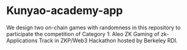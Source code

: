 # Kunyao-academy-app
We design two on-chain games with randomness in this repository to participate the competition of Category 1: Aleo ZK Gaming of zk-Applications Track in ZKP/Web3 Hackathon hosted by Berkeley RDI.
